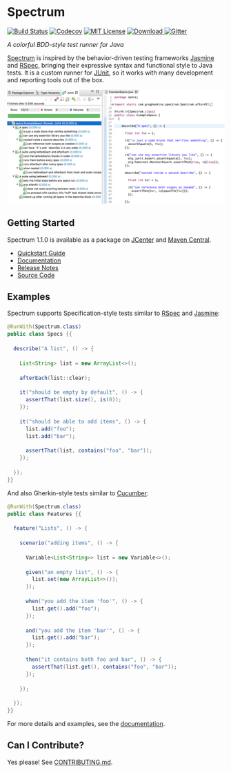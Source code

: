 Spectrum
========

[![Build Status](https://img.shields.io/travis/greghaskins/spectrum.svg)](https://travis-ci.org/greghaskins/spectrum) [![Codecov](https://img.shields.io/codecov/c/github/greghaskins/spectrum.svg)](https://codecov.io/gh/greghaskins/spectrum) [![MIT License](https://img.shields.io/badge/license-MIT-blue.svg)](LICENSE) [![Download](https://api.bintray.com/packages/greghaskins/maven/Spectrum/images/download.svg) ](https://bintray.com/greghaskins/maven/Spectrum/_latestVersion) [![Gitter](https://img.shields.io/gitter/room/greghaskins/spectrum.svg)](https://gitter.im/greghaskins/spectrum)

*A colorful BDD-style test runner for Java*

[Spectrum](https://github.com/greghaskins/spectrum) is inspired by the behavior-driven testing frameworks [Jasmine](https://jasmine.github.io/) and [RSpec](http://rspec.info/), bringing their expressive syntax and functional style to Java tests. It is a custom runner for [JUnit](http://junit.org/), so it works with many development and reporting tools out of the box.

![Spectrum with Eclipse via JUnit](docs/junit-screenshot.png)

<!---freshmark main
output = input.replace(/\b\d+\.\d+\.\d+\b/g, '{{stableVersion}}');
-->

## Getting Started

Spectrum 1.1.0 is available as a package on [JCenter](https://bintray.com/greghaskins/maven/Spectrum/view) and [Maven Central](https://search.maven.org/#search%7Cga%7C1%7Cg%3A%22com.greghaskins%22%20AND%20a%3A%22spectrum%22).

- [Quickstart Guide](https://github.com/greghaskins/spectrum/tree/1.1.0/docs/QuickstartWalkthrough.md)
- [Documentation](https://github.com/greghaskins/spectrum/tree/1.1.0/docs)
- [Release Notes](https://github.com/greghaskins/spectrum/releases)
- [Source Code](https://github.com/greghaskins/spectrum/tree/1.1.0)

## Examples

Spectrum supports Specification-style tests similar to [RSpec](http://rspec.info/) and [Jasmine](https://jasmine.github.io/):

```java
@RunWith(Spectrum.class)
public class Specs {{

  describe("A list", () -> {

    List<String> list = new ArrayList<>();

    afterEach(list::clear);

    it("should be empty by default", () -> {
      assertThat(list.size(), is(0));
    });

    it("should be able to add items", () -> {
      list.add("foo");
      list.add("bar");

      assertThat(list, contains("foo", "bar"));
    });

  });
}}
```

And also Gherkin-style tests similar to [Cucumber](https://cucumber.io/docs/reference):

```java
@RunWith(Spectrum.class)
public class Features {{

  feature("Lists", () -> {

    scenario("adding items", () -> {

      Variable<List<String>> list = new Variable<>();

      given("an empty list", () -> {
        list.set(new ArrayList<>());
      });

      when("you add the item 'foo'", () -> {
        list.get().add("foo");
      });

      and("you add the item 'bar'", () -> {
        list.get().add("bar");
      });

      then("it contains both foo and bar", () -> {
        assertThat(list.get(), contains("foo", "bar"));
      });

    });

  });
}}
```

For more details and examples, see the [documentation](https://github.com/greghaskins/spectrum/tree/1.1.0/docs).

## Can I Contribute?

Yes please! See [CONTRIBUTING.md](./CONTRIBUTING.md).

<!---freshmark /main -->
